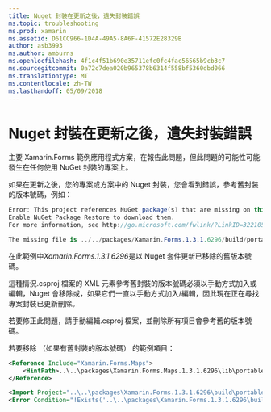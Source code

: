 ```yaml
---
title: Nuget 封裝在更新之後，遺失封裝錯誤
ms.topic: troubleshooting
ms.prod: xamarin
ms.assetid: D61CC966-1D4A-49A5-8A6F-41572E28329B
author: asb3993
ms.author: amburns
ms.openlocfilehash: 4f1c4f51b690e35711efc0fc4fac56565b9cb3c7
ms.sourcegitcommit: 0a72c7dea020b965378b6314f558bf5360dbd066
ms.translationtype: MT
ms.contentlocale: zh-TW
ms.lasthandoff: 05/09/2018
---
```

# <a name="missing-packages-error-after-updating-nuget-packages"></a>Nuget 封裝在更新之後，遺失封裝錯誤

主要 Xamarin.Forms 範例應用程式方案，在報告此問題，但此問題的可能性可能發生在任何使用 NuGet 封裝的專案上。 

如果在更新之後，您的專案或方案中的 Nuget 封裝，您會看到錯誤，參考舊封裝的版本號碼，例如：

```csharp
Error: This project references NuGet package(s) that are missing on this computer.
Enable NuGet Package Restore to download them.  
For more information, see http://go.microsoft.com/fwlink/?LinkID=322105

The missing file is ../../packages/Xamarin.Forms.1.3.1.6296/build/portable-win+net45+wp80+MonoAndroid10+MonoTouch10+Xamarin.iOS10/Xamarin.Forms.targets. (FormsGallery)

```

在此範例中*Xamarin.Forms.1.3.1.6296*是以 Nuget 套件更新已移除的舊版本號碼。

這種情況.csproj 檔案的 XML 元素參考舊封裝的版本號碼必須以手動方式加入或編輯，Nuget 會移除或，如果它們一直以手動方式加入/編輯，因此現在正在尋找專案封裝已更新刪除。 

若要修正此問題，請手動編輯.csproj 檔案，並刪除所有項目會參考舊的版本號碼。 

若要移除 （如果有舊封裝的版本號碼） 的範例項目：

```xml
<Reference Include="Xamarin.Forms.Maps">
    <HintPath>..\..\packages\Xamarin.Forms.Maps.1.3.1.6296\lib\portable-win+net45+wp80+MonoAndroid10+MonoTouch10+Xamarin.iOS10\Xamarin.Forms.Maps.dll</HintPath>
</Reference>

<Import Project="..\..\packages\Xamarin.Forms.1.3.1.6296\build\portable-win+net45+wp80+MonoAndroid10+MonoTouch10+Xamarin.iOS10\Xamarin.Forms.targets" Condition="Exists('..\..\packages\Xamarin.Forms.1.3.1.6296\build\portable-win+net45+wp80+MonoAndroid10+MonoTouch10+Xamarin.iOS10\Xamarin.Forms.targets')" />
<Error Condition="!Exists('..\..\packages\Xamarin.Forms.1.3.1.6296\build\portable-win+net45+wp80+MonoAndroid10+MonoTouch10+Xamarin.iOS10\Xamarin.Forms.targets')" Text="$([System.String]::Format('$(ErrorText)', '..\..\packages\Xamarin.Forms.1.3.1.6296\build\portable-win+net45+wp80+MonoAndroid10+MonoTouch10+Xamarin.iOS10\Xamarin.Forms.targets'))" />

```

